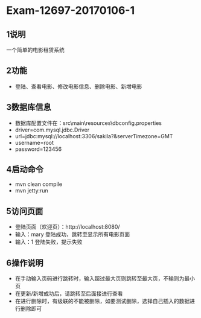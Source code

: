 #	Exam-12697-20170106-1

##	1说明

一个简单的电影租赁系统

##	2功能

* 登陆、查看电影、修改电影信息、删除电影、新增电影

##	3数据库信息

* 数据库配置文件在：src\main\resources\dbconfig.properties
* driver=com.mysql.jdbc.Driver
* url=jdbc:mysql://localhost:3306/sakila?&serverTimezone=GMT
* username=root
* password=123456

##	4启动命令

* mvn clean compile
* mvn jetty:run

##	5访问页面

* 登陆页面（欢迎页）：http://localhost:8080/
* 输入：mary 登陆成功，跳转至显示所有电影页面
* 输入：1 登陆失败，提示失败

## 6操作说明

* 在手动输入页码进行跳转时，输入超过最大页则跳转至最大页，不输则为最小页
* 在更新/新增成功后，请跳转至后面接进行查看
* 在进行删除时，有级联的不能被删除，如要测试删除，选择自己插入的数据进行删除即可




